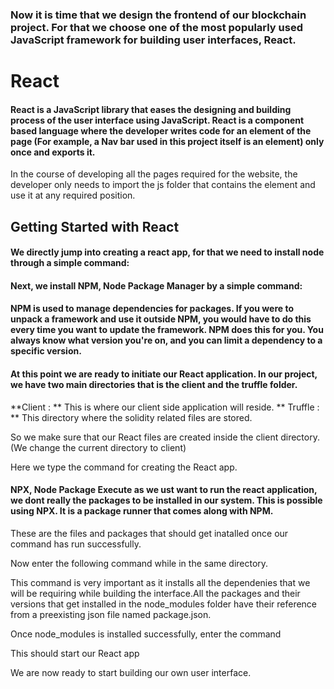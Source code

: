 ### Now it is time that we design the frontend of our blockchain project. For that we choose one of the most popularly used JavaScript framework for building user interfaces, React.


# React

#### React is a JavaScript library that eases the designing and building process of the user interface using JavaScript. React is a component based language where the developer writes code for an element of the page (For example, a Nav bar used in this project itself is an element) only once and exports it. 

In the course of developing all the pages required for the website, the developer only needs to import the js folder that contains the element and use it at any required position.

## Getting Started with React

#### We directly jump into creating a react app, for that we need to install node through a simple command:


#### Next, we install NPM, Node Package Manager by a simple command:



#### NPM is used to manage dependencies for packages. If you were to unpack a framework and use it outside NPM, you would have to do this every time you want to update the framework. NPM does this for you. You always know what version you're on, and you can limit a dependency to a specific version.

#### At this point we are ready to initiate our React application. In our project, we have two main directories that is the client and the truffle folder.
**Client : ** This is where our client side application will reside.
** Truffle : ** This directory where the solidity related files are stored.

So we make sure that our React files are created inside the client directory. (We change the current directory to client)

Here we type the command for creating the React app.


#### NPX, Node Package Execute  as we ust want to run the react application, we dont really the packages to be installed in our system. This is possible using NPX. It is a package runner that comes along with NPM.

These are the files and packages that should get inatalled once our command has run successfully.

Now enter the following command while in the same directory.


This command is very important as it installs all the dependenies that we will be requiring while building the interface.All the packages and their versions that get installed in the node_modules folder have their reference from a preexisting json file named package.json.


Once node_modules is installed successfully, enter the command

This should start our React app

We are now ready to start building our own user interface.

